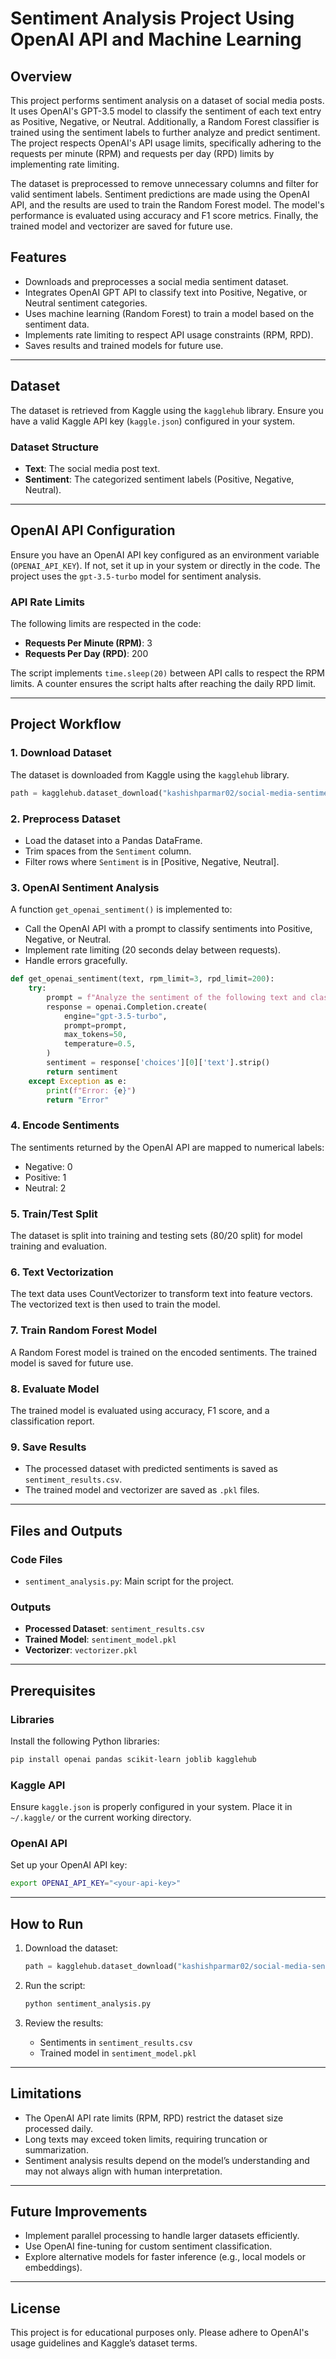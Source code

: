 # Sentiment Analysis Project Using OpenAI API and Machine Learning

## Overview
This project performs sentiment analysis on a dataset of social media posts. It uses OpenAI's GPT-3.5 model to classify the sentiment of each text entry as Positive, Negative, or Neutral. Additionally, a Random Forest classifier is trained using the sentiment labels to further analyze and predict sentiment. The project respects OpenAI's API usage limits, specifically adhering to the requests per minute (RPM) and requests per day (RPD) limits by implementing rate limiting.

The dataset is preprocessed to remove unnecessary columns and filter for valid sentiment labels. Sentiment predictions are made using the OpenAI API, and the results are used to train the Random Forest model. The model's performance is evaluated using accuracy and F1 score metrics. Finally, the trained model and vectorizer are saved for future use.

## Features
- Downloads and preprocesses a social media sentiment dataset.
- Integrates OpenAI GPT API to classify text into Positive, Negative, or Neutral sentiment categories.
- Uses machine learning (Random Forest) to train a model based on the sentiment data.
- Implements rate limiting to respect API usage constraints (RPM, RPD).
- Saves results and trained models for future use.

---

## Dataset
The dataset is retrieved from Kaggle using the `kagglehub` library. Ensure you have a valid Kaggle API key (`kaggle.json`) configured in your system.

### Dataset Structure
- **Text**: The social media post text.
- **Sentiment**: The categorized sentiment labels (Positive, Negative, Neutral).

---

## OpenAI API Configuration
Ensure you have an OpenAI API key configured as an environment variable (`OPENAI_API_KEY`). If not, set it up in your system or directly in the code. The project uses the `gpt-3.5-turbo` model for sentiment analysis.

### API Rate Limits
The following limits are respected in the code:
- **Requests Per Minute (RPM)**: 3
- **Requests Per Day (RPD)**: 200

The script implements `time.sleep(20)` between API calls to respect the RPM limits. A counter ensures the script halts after reaching the daily RPD limit.

---

## Project Workflow

### 1. Download Dataset
The dataset is downloaded from Kaggle using the `kagglehub` library.
```python
path = kagglehub.dataset_download("kashishparmar02/social-media-sentiments-analysis-dataset")
```

### 2. Preprocess Dataset
- Load the dataset into a Pandas DataFrame.
- Trim spaces from the `Sentiment` column.
- Filter rows where `Sentiment` is in [Positive, Negative, Neutral].

### 3. OpenAI Sentiment Analysis
A function `get_openai_sentiment()` is implemented to:
- Call the OpenAI API with a prompt to classify sentiments into Positive, Negative, or Neutral.
- Implement rate limiting (20 seconds delay between requests).
- Handle errors gracefully.

```python
def get_openai_sentiment(text, rpm_limit=3, rpd_limit=200):
    try:
        prompt = f"Analyze the sentiment of the following text and classify as Positive, Negative, or Neutral:\n\nText: {text}\nSentiment:"
        response = openai.Completion.create(
            engine="gpt-3.5-turbo",
            prompt=prompt,
            max_tokens=50,
            temperature=0.5,
        )
        sentiment = response['choices'][0]['text'].strip()
        return sentiment
    except Exception as e:
        print(f"Error: {e}")
        return "Error"
```

### 4. Encode Sentiments
The sentiments returned by the OpenAI API are mapped to numerical labels:

- Negative: 0
- Positive: 1
- Neutral: 2

### 5. Train/Test Split
The dataset is split into training and testing sets (80/20 split) for model training and evaluation.

### 6. Text Vectorization
The text data uses CountVectorizer to transform text into feature vectors. The vectorized text is then used to train the model.

### 7. Train Random Forest Model
A Random Forest model is trained on the encoded sentiments. The trained model is saved for future use.

### 8. Evaluate Model
The trained model is evaluated using accuracy, F1 score, and a classification report.

### 9. Save Results
- The processed dataset with predicted sentiments is saved as `sentiment_results.csv`.
- The trained model and vectorizer are saved as `.pkl` files.

---

## Files and Outputs

### Code Files
- `sentiment_analysis.py`: Main script for the project.

### Outputs
- **Processed Dataset**: `sentiment_results.csv`
- **Trained Model**: `sentiment_model.pkl`
- **Vectorizer**: `vectorizer.pkl`

---

## Prerequisites

### Libraries
Install the following Python libraries:
```bash
pip install openai pandas scikit-learn joblib kagglehub
```

### Kaggle API
Ensure `kaggle.json` is properly configured in your system. Place it in `~/.kaggle/` or the current working directory.

### OpenAI API
Set up your OpenAI API key:
```bash
export OPENAI_API_KEY="<your-api-key>"
```

---

## How to Run
1. Download the dataset:
   ```python
   path = kagglehub.dataset_download("kashishparmar02/social-media-sentiments-analysis-dataset")
   ```

2. Run the script:
   ```bash
   python sentiment_analysis.py
   ```

3. Review the results:
   - Sentiments in `sentiment_results.csv`
   - Trained model in `sentiment_model.pkl`

---

## Limitations
- The OpenAI API rate limits (RPM, RPD) restrict the dataset size processed daily.
- Long texts may exceed token limits, requiring truncation or summarization.
- Sentiment analysis results depend on the model’s understanding and may not always align with human interpretation.

---

## Future Improvements
- Implement parallel processing to handle larger datasets efficiently.
- Use OpenAI fine-tuning for custom sentiment classification.
- Explore alternative models for faster inference (e.g., local models or embeddings).

---

## License
This project is for educational purposes only. Please adhere to OpenAI's usage guidelines and Kaggle’s dataset terms.

